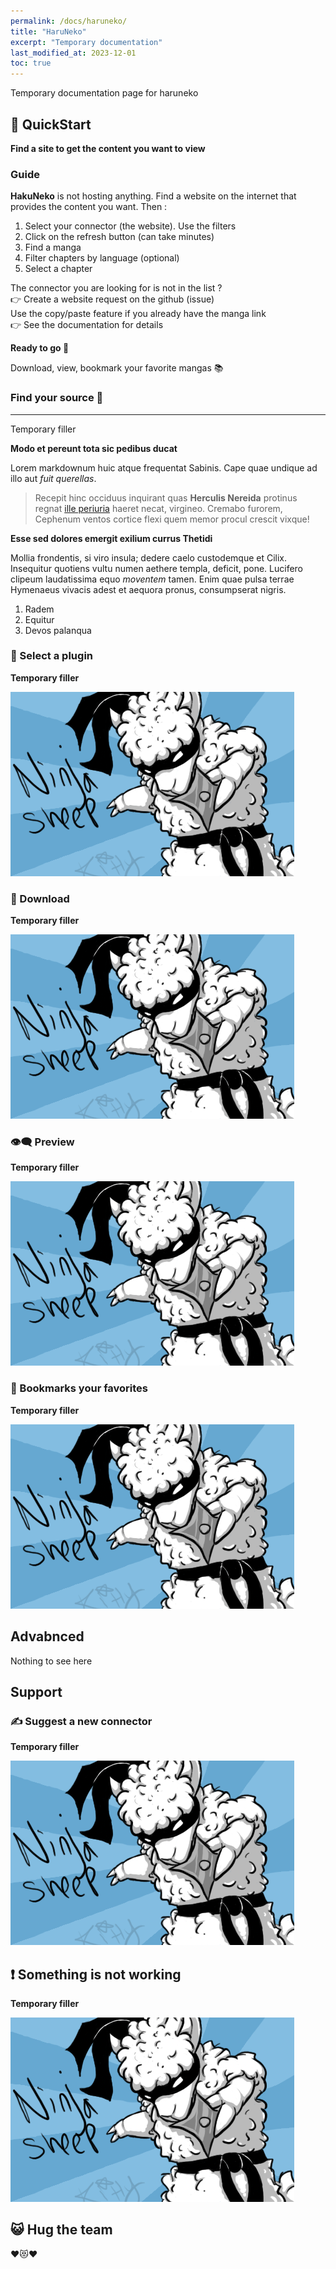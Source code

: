 ```yaml
---
permalink: /docs/haruneko/
title: "HaruNeko"
excerpt: "Temporary documentation"
last_modified_at: 2023-12-01
toc: true
---
```


Temporary documentation page for haruneko

🚀 QuickStart
----------------------------------------

**Find a site to get the content you want to view**

### Guide

<div class="border">
    <p>
        <strong>HakuNeko</strong> is not hosting anything. Find a website on
        the internet that provides the content you want. Then :
    </p>
    <ol>
        <li>
            Select your connector (the website).
            Use the filters
        </li>
        <li>
             Click on the refresh button (can take
            minutes)
        </li>
        <li>Find a manga</li>
        <li>
            Filter chapters by language (optional)
        </li>
        <li>Select a chapter</li>
    </ol>
    <p>
        The connector you are looking for is not in the list ?<br />
        👉 Create a website request on the github (issue)<br />
        Use the copy/paste feature if you already have the manga link<br />
        👉 See the documentation for details
    </p>
</div>

**Ready to go 🚀**

<div class="border">
    <p>Download, view, bookmark your favorite mangas 📚</p>
</div>

### Find your source 🔗
-----------------------------------------

Temporary filler

**Modo et pereunt tota sic pedibus ducat**

Lorem markdownum huic atque frequentat Sabinis. Cape quae undique ad illo aut
*fuit querellas*.

> Recepit hinc occiduus inquirant quas **Herculis Nereida** protinus regnat
> [ille periuria](http://www.example.com/) haeret necat, virgineo. Cremabo furorem,
> Cephenum ventos cortice flexi quem memor procul crescit vixque!

**Esse sed dolores emergit exilium currus Thetidi**

Mollia frondentis, si viro insula; dedere caelo custodemque et Cilix. Insequitur
quotiens vultu numen aethere templa, deficit, pone. Lucifero clipeum
laudatissima equo *moventem* tamen. Enim quae pulsa terrae Hymenaeus vivacis
adest et aequora pronus, consumpserat nigris.

1. Radem
2. Equitur
3. Devos palanqua

### 🔌 Select a plugin

**Temporary filler**

![reference layout](/assets/images/documentation/haruneko/ninja.png)


### 🔽 Download


**Temporary filler**

![reference layout](/assets/images/documentation/haruneko/ninja.png)

### 👁️‍🗨️ Preview

**Temporary filler**

![reference layout](/assets/images/documentation/haruneko/ninja.png)

### 🔖 Bookmarks your favorites


**Temporary filler**

![reference layout](/assets/images/documentation/haruneko/ninja.png)

Advabnced
------------------------------

Nothing to see here

Support
------------------------------

### ✍ Suggest a new connector

**Temporary filler**

![reference layout](/assets/images/documentation/haruneko/ninja.png)

❗ Something is not working
----------------------

**Temporary filler**

![reference layout](/assets/images/documentation/haruneko/ninja.png)

😺 Hug the team
----------------------------------

❤😻❤
